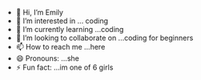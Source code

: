 - 👋 Hi, I’m Emily
- 👀 I’m interested in ... coding
- 🌱 I’m currently learning ...coding
- 💞️ I’m looking to collaborate on ...coding for beginners
- 📫 How to reach me ...here
- 😄 Pronouns: ...she
- ⚡ Fun fact: ...im one of 6 girls

<!---
Braasche23Nov/Braasche23Nov is a ✨ special ✨ repository because its `README.md` (this file) appears on your GitHub profile.
You can click the Preview link to take a look at your changes.
--->
